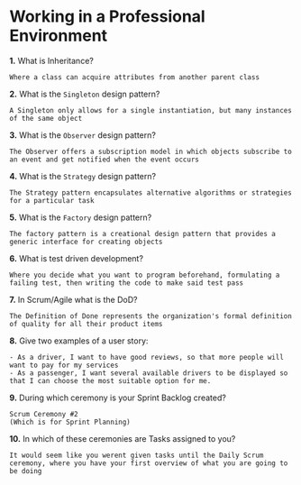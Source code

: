 # Working in a Professional Environment

**1.** What is Inheritance?
<!-- enter you answer in the space below -->
```
Where a class can acquire attributes from another parent class
```
**2.** What is the `Singleton` design pattern?
<!-- enter you answer in the space below -->
```
A Singleton only allows for a single instantiation, but many instances of the same object
```
**3.** What is the `Observer` design pattern?
<!-- enter you answer in the space below -->
```
The Observer offers a subscription model in which objects subscribe to an event and get notified when the event occurs
```
**4.** What is the `Strategy` design pattern?
<!-- enter you answer in the space below -->
```
The Strategy pattern encapsulates alternative algorithms or strategies for a particular task
```
**5.** What is the `Factory` design pattern?
<!-- enter you answer in the space below -->
```
The factory pattern is a creational design pattern that provides a generic interface for creating objects
```
**6.** What is test driven development?
<!-- enter you answer in the space below -->
```
Where you decide what you want to program beforehand, formulating a failing test, then writing the code to make said test pass
```
**7.** In Scrum/Agile what is the DoD?
<!-- enter you answer in the space below -->
```
The Definition of Done represents the organization's formal definition of quality for all their product items
```
**8.** Give two examples of a user story:
<!-- enter you answer in the space below -->
```
- As a driver, I want to have good reviews, so that more people will want to pay for my services
- As a passenger, I want several available drivers to be displayed so that I can choose the most suitable option for me.
```
**9.** During which ceremony is your Sprint Backlog created?
<!-- enter you answer in the space below -->
```
Scrum Ceremony #2
(Which is for Sprint Planning)
```
**10.** In which of these ceremonies are Tasks assigned to you?
<!-- enter you answer in the space below -->
```
It would seem like you werent given tasks until the Daily Scrum ceremony, where you have your first overview of what you are going to be doing
```